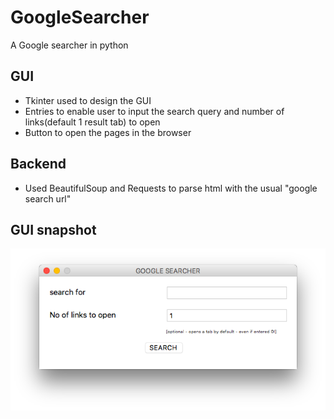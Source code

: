 # GoogleSearcher
A Google searcher in python

## GUI
- Tkinter used to design the GUI
- Entries to enable user to input the search query and number of links(default 1 result tab) to open
- Button to open the pages in the browser

## Backend
- Used BeautifulSoup and Requests to parse html with the usual "google search url"

## GUI snapshot
![Alt text](https://github.com/HarinieR/GoogleSearcher/raw/master/Screenshots/Google-Searcher.png "ScreenShot")
